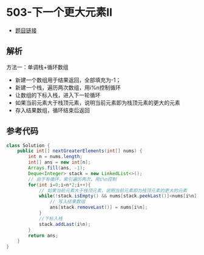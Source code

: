 # 503-下一个更大元素II

- [题目链接](https://leetcode-cn.com/problems/next-greater-element-ii/)

## 解析

方法一：单调栈+循环数组
- 新建一个数组用于结果返回，全部填充为-1；
- 新建一个栈，遍历两次数组，用i%n控制循环
- 让数组的下标入栈，进入下一轮循环
- 如果当前元素大于栈顶元素，说明当前元素即为栈顶元素的更大的元素
- 存入结果数组，循环结束后返回



## 参考代码
```Java
class Solution {
    public int[] nextGreaterElements(int[] nums) {
        int n = nums.length;
        int[] ans = new int[n];
        Arrays.fill(ans, -1);
        Deque<Integer> stack = new LinkedList<>();
        // 由于有循环，索引遍历两次，用i%n控制
        for(int i=0;i<n*2;i++){
            // 如果当前元素大于栈顶元素，说明当前元素即为栈顶元素的更大的元素
            while(!stack.isEmpty() && nums[stack.peekLast()]<nums[i%n]){
                // 写入结果数组
                ans[stack.removeLast()] = nums[i%n];
            }
            //下标入栈
            stack.addLast(i%n);
        }
        return ans;
    }
}
```
